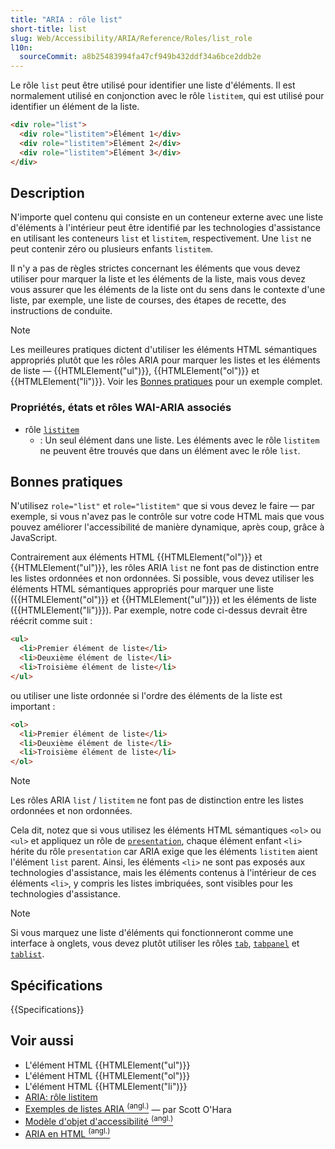 ```yaml
---
title: "ARIA : rôle list"
short-title: list
slug: Web/Accessibility/ARIA/Reference/Roles/list_role
l10n:
  sourceCommit: a8b25483994fa47cf949b432ddf34a6bce2ddb2e
---
```


Le rôle `list` peut être utilisé pour identifier une liste d'éléments. Il est normalement utilisé en conjonction avec le rôle `listitem`, qui est utilisé pour identifier un élément de la liste.

```html
<div role="list">
  <div role="listitem">Élément 1</div>
  <div role="listitem">Élément 2</div>
  <div role="listitem">Élément 3</div>
</div>
```

## Description

N'importe quel contenu qui consiste en un conteneur externe avec une liste d'éléments à l'intérieur peut être identifié par les technologies d'assistance en utilisant les conteneurs `list` et `listitem`, respectivement. Une `list` ne peut contenir zéro ou plusieurs enfants `listitem`.

Il n'y a pas de règles strictes concernant les éléments que vous devez utiliser pour marquer la liste et les éléments de la liste, mais vous devez vous assurer que les éléments de la liste ont du sens dans le contexte d'une liste, par exemple, une liste de courses, des étapes de recette, des instructions de conduite.

> [!NOTE]
> Les meilleures pratiques dictent d'utiliser les éléments HTML sémantiques appropriés plutôt que les rôles ARIA pour marquer les listes et les éléments de liste — {{HTMLElement("ul")}}, {{HTMLElement("ol")}} et {{HTMLElement("li")}}. Voir les [Bonnes pratiques](#bonnes_pratiques) pour un exemple complet.

### Propriétés, états et rôles WAI-ARIA associés

- rôle [`listitem`](/fr/docs/Web/Accessibility/ARIA/Reference/Roles/listitem_role)
  - : Un seul élément dans une liste. Les éléments avec le rôle `listitem` ne peuvent être trouvés que dans un élément avec le rôle `list`.

## Bonnes pratiques

N'utilisez `role="list"` et `role="listitem"` que si vous devez le faire — par exemple, si vous n'avez pas le contrôle sur votre code HTML mais que vous pouvez améliorer l'accessibilité de manière dynamique, après coup, grâce à JavaScript.

Contrairement aux éléments HTML {{HTMLElement("ol")}} et {{HTMLElement("ul")}}, les rôles ARIA `list` ne font pas de distinction entre les listes ordonnées et non ordonnées. Si possible, vous devez utiliser les éléments HTML sémantiques appropriés pour marquer une liste ({{HTMLElement("ol")}} et {{HTMLElement("ul")}}) et les éléments de liste ({{HTMLElement("li")}}). Par exemple, notre code ci-dessus devrait être réécrit comme suit&nbsp;:

```html
<ul>
  <li>Premier élément de liste</li>
  <li>Deuxième élément de liste</li>
  <li>Troisième élément de liste</li>
</ul>
```

ou utiliser une liste ordonnée si l'ordre des éléments de la liste est important&nbsp;:

```html
<ol>
  <li>Premier élément de liste</li>
  <li>Deuxième élément de liste</li>
  <li>Troisième élément de liste</li>
</ol>
```

> [!NOTE]
> Les rôles ARIA `list` / `listitem` ne font pas de distinction entre les listes ordonnées et non ordonnées.

Cela dit, notez que si vous utilisez les éléments HTML sémantiques `<ol>` ou `<ul>` et appliquez un rôle de [`presentation`](/fr/docs/Web/Accessibility/ARIA/Reference/Roles/presentation_role), chaque élément enfant `<li>` hérite du rôle `presentation` car ARIA exige que les éléments `listitem` aient l'élément `list` parent. Ainsi, les éléments `<li>` ne sont pas exposés aux technologies d'assistance, mais les éléments contenus à l'intérieur de ces éléments `<li>`, y compris les listes imbriquées, sont visibles pour les technologies d'assistance.

> [!NOTE]
> Si vous marquez une liste d'éléments qui fonctionneront comme une interface à onglets, vous devez plutôt utiliser les rôles [`tab`](/fr/docs/Web/Accessibility/ARIA/Reference/Roles/tab_role), [`tabpanel`](/fr/docs/Web/Accessibility/ARIA/Reference/Roles/tabpanel_role) et [`tablist`](/fr/docs/Web/Accessibility/ARIA/Reference/Roles/tablist_role).

## Spécifications

{{Specifications}}

## Voir aussi

- L'élément HTML {{HTMLElement("ul")}}
- L'élément HTML {{HTMLElement("ol")}}
- L'élément HTML {{HTMLElement("li")}}
- [ARIA: rôle listitem](/fr/docs/Web/Accessibility/ARIA/Reference/Roles/listitem_role)
- [Exemples de listes ARIA <sup>(angl.)</sup>](https://www.scottohara.me/blog/2018/05/26/aria-lists.html) — par Scott O'Hara
- [Modèle d'objet d'accessibilité <sup>(angl.)</sup>](https://wicg.github.io/aom/spec/)
- [ARIA en HTML <sup>(angl.)</sup>](https://w3c.github.io/html-aria/)
